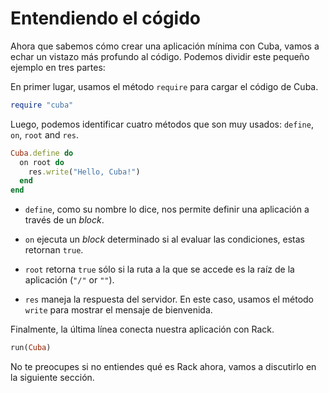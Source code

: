 Entendiendo el cógido
=====================

Ahora que sabemos cómo crear una aplicación mínima con Cuba, vamos a
echar un vistazo más profundo al código. Podemos dividir este pequeño
ejemplo en tres partes:

En primer lugar, usamos el método `require` para cargar el código de
Cuba.

```ruby
require "cuba"
```

Luego, podemos identificar cuatro métodos que son muy usados: `define`,
`on`, `root` and `res`.

```ruby
Cuba.define do
  on root do
    res.write("Hello, Cuba!")
  end
end
```

* `define`, como su nombre lo dice, nos permite definir una aplicación
  a través de un *block*.

* `on` ejecuta un *block* determinado si al evaluar las condiciones,
  estas retornan `true`.

* `root` retorna `true` sólo si la ruta a la que se accede es la raíz
  de la aplicación (`"/"` or `""`).

* `res` maneja la respuesta del servidor. En este caso, usamos el
  método `write` para mostrar el mensaje de bienvenida.

Finalmente, la última línea conecta nuestra aplicación con Rack.

```ruby
run(Cuba)
```

No te preocupes si no entiendes qué es Rack ahora, vamos a discutirlo
en la siguiente sección.
